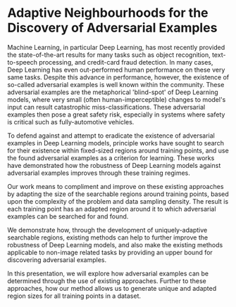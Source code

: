 # Adaptive Neighbourhoods for the Discovery of Adversarial Examples

Machine Learning, in particular Deep Learning, has most recently
provided the state-of-the-art results for many tasks such as object
recognition, text-to-speech processing, and credit-card fraud
detection. In many cases, Deep Learning has even out-performed human
performance on these very same tasks. Despite this advance in
performance, however, the existence of so-called adversarial examples is
well known within the community. These adversarial examples are the
metaphorical 'blind-spot' of Deep Learning models, where very small
(often human-imperceptible) changes to model's input can result
catastrophic miss-classifications. These adversarial examples then pose
a great safety risk, especially in systems where safety is critical such
as fully-automotive vehicles.

To defend against and attempt to eradicate the existence of adversarial
examples in Deep Learning models, principle works have sought to search
for their existence within fixed-sized regions around training points,
and use the found adversarial examples as a criterion for
learning. These works have demonstrated how the robustness of Deep
Learning models against adversarial examples improves through these
training regimes.

Our work means to compliment and improve on these existing approaches by
adapting the size of the searchable regions around training points,
based upon the complexity of the problem and data sampling density. The
result is each training point has an adapted region around it to which
adversarial examples can be searched for and found.

We demonstrate how, through the development of uniquely-adaptive
searchable regions, existing methods can help to further improve the
robustness of Deep Learning models, and also make the existing methods
applicable to non-image related tasks by providing an upper bound for
discovering adversarial examples.

In this presentation, we will explore how adversarial examples can be
determined through the use of existing approaches. Further to these
approaches, how our method allows us to generate unique and adapted
region sizes for all training points in a dataset.
